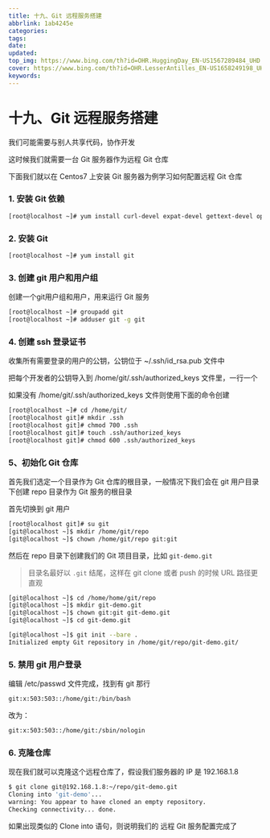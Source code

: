 ```yaml
---
title: 十九、Git 远程服务搭建
abbrlink: 1ab4245e
categories: 
tags: 
date: 
updated: 
top_img: https://www.bing.com/th?id=OHR.HuggingDay_EN-US1567289484_UHD.jpg
cover: https://www.bing.com/th?id=OHR.LesserAntilles_EN-US1658249198_UHD.jpg
keywords: 
---
```

# 十九、Git 远程服务搭建

我们可能需要与别人共享代码，协作开发

这时候我们就需要一台 Git 服务器作为远程 Git 仓库

下面我们就以在 Centos7 上安装 Git 服务器为例学习如何配置远程 Git 仓库

### 1. 安装 Git 依赖

```sh
[root@localhost ~]# yum install curl-devel expat-devel gettext-devel openssl-devel zlib-devel perl-devel
```

### 2. 安装 Git

```sh
[root@localhost ~]# yum install git
```

### 3. 创建 git 用户和用户组

创建一个git用户组和用户，用来运行 Git 服务

```sh
[root@localhost ~]# groupadd git
[root@localhost ~]# adduser git -g git
```

### 4. 创建 ssh 登录证书

收集所有需要登录的用户的公钥，公钥位于 ~/.ssh/id_rsa.pub 文件中

把每个开发者的公钥导入到 /home/git/.ssh/authorized_keys 文件里，一行一个

如果没有 /home/git/.ssh/authorized_keys 文件则使用下面的命令创建

```sh
[root@localhost ~]# cd /home/git/
[root@localhost git]# mkdir .ssh
[root@localhost git]# chmod 700 .ssh
[root@localhost git]# touch .ssh/authorized_keys
[root@localhost git]# chmod 600 .ssh/authorized_keys
```

### 5、初始化 Git 仓库

首先我们选定一个目录作为 Git 仓库的根目录，一般情况下我们会在 git 用户目录下创建 repo 目录作为 Git 服务的根目录

首先切换到 git 用户

```sh
[root@localhost git]# su git
[git@localhost ~]$ mkdir /home/git/repo
[git@localhost ~]$ chown /home/git/repo git:git
```

然后在 repo 目录下创建我们的 Git 项目目录，比如 `git-demo.git`

> 目录名最好以 `.git` 结尾，这样在 git clone 或者 push 的时候 URL 路径更直观

```sh
[git@localhost ~]$ cd /home/home/git/repo
[git@localhost ~]$ mkdir git-demo.git
[git@localhost ~]$ chown git:git git-demo.git
[git@localhost ~]$ cd git-demo.git

[git@localhost ~]$ git init --bare .
Initialized empty Git repository in /home/git/repo/git-demo.git/
```

### 5. 禁用 git 用户登录

编辑 /etc/passwd 文件完成，找到有 git 那行

```sh
git:x:503:503::/home/git:/bin/bash
```

改为：

```sh
git:x:503:503::/home/git:/sbin/nologin
```

### 6. 克隆仓库

现在我们就可以克隆这个远程仓库了，假设我们服务器的 IP 是 192.168.1.8

```sh
$ git clone git@192.168.1.8:~/repo/git-demo.git
Cloning into 'git-demo'...
warning: You appear to have cloned an empty repository.
Checking connectivity... done.
```

如果出现类似的 Clone into 语句，则说明我们的 远程 Git 服务配置完成了
